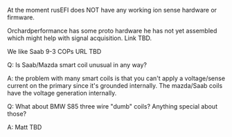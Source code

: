 At the moment rusEFI does NOT have any working ion sense hardware or firmware.

Orchardperformance has some proto hardware he has not yet assembled which might help with signal acquisition. Link TBD.

We like Saab 9-3 COPs URL TBD

Q: Is Saab/Mazda smart coil unusual in any way?

A: the problem with many smart coils is that you can't apply a voltage/sense current on the primary since it's grounded internally. The mazda/Saab coils have the voltage generation internally.

Q: What about BMW S85 three wire "dumb" coils? Anything special about those?

A: Matt TBD